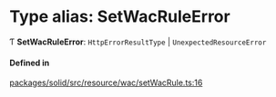 # Type alias: SetWacRuleError

Ƭ **SetWacRuleError**: `HttpErrorResultType` \| `UnexpectedResourceError`

#### Defined in

[packages/solid/src/resource/wac/setWacRule.ts:16](https://github.com/o-development/ldo/blob/e8bb8b1/packages/solid/src/resource/wac/setWacRule.ts#L16)
